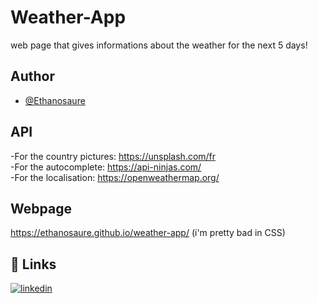 # Weather-App

web page that gives informations about the weather for the next 5 days!


## Author

- [@Ethanosaure](https://www.github.com/Ethanosaure)


## API

-For the country pictures: https://unsplash.com/fr  
-For the autocomplete: https://api-ninjas.com/  
-For the localisation: https://openweathermap.org/  

## Webpage

https://ethanosaure.github.io/weather-app/ (i'm pretty bad in CSS)


## 🔗 Links
[![linkedin](https://img.shields.io/badge/linkedin-0A66C2?style=for-the-badge&logo=linkedin&logoColor=white)](https://www.linkedin.com/)

